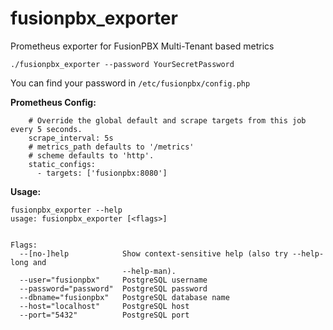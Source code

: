 # fusionpbx_exporter
Prometheus exporter for FusionPBX Multi-Tenant based metrics

`./fusionpbx_exporter --password YourSecretPassword`

You can find your password in `/etc/fusionpbx/config.php`


**Prometheus Config:**

```  - job_name: 'fusionpbx'
    # Override the global default and scrape targets from this job every 5 seconds.
    scrape_interval: 5s
    # metrics_path defaults to '/metrics'
    # scheme defaults to 'http'.
    static_configs:
      - targets: ['fusionpbx:8080']
```

**Usage:**
```
fusionpbx_exporter --help
usage: fusionpbx_exporter [<flags>]


Flags:
  --[no-]help            Show context-sensitive help (also try --help-long and
                         --help-man).
  --user="fusionpbx"     PostgreSQL username
  --password="password"  PostgreSQL password
  --dbname="fusionpbx"   PostgreSQL database name
  --host="localhost"     PostgreSQL host
  --port="5432"          PostgreSQL port

```
